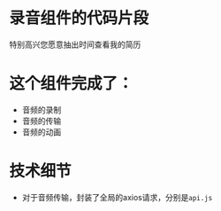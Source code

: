 # 录音组件的代码片段
特别高兴您愿意抽出时间查看我的简历
# 这个组件完成了：
- 音频的录制
- 音频的传输
- 音频的动画
# 技术细节
- 对于音频传输，封装了全局的axios请求，分别是<code>api.js</code>
  

